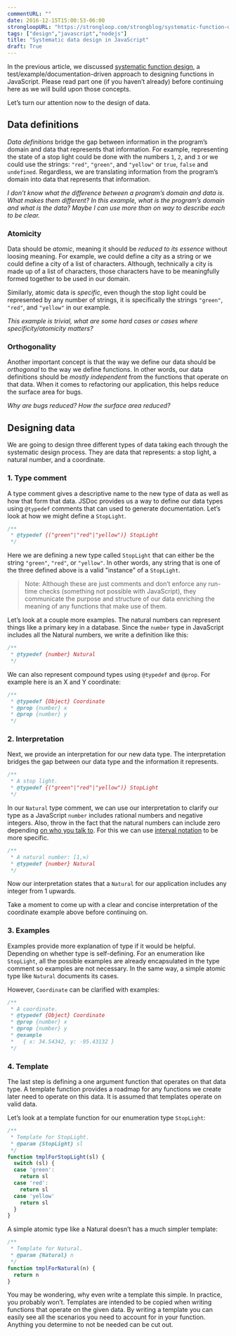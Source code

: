 ```yaml
---
commentURL: ""
date: 2016-12-15T15:00:53-06:00
strongloopURL: "https://strongloop.com/strongblog/systematic-function-design-in-javascript/"
tags: ["design","javascript","nodejs"]
title: "Systematic data design in JavaScript"
draft: True
---
```


In the previous article, we discussed [systematic function design](https://medium.com/r/?url=https%3A%2F%2Fstrongloop.com%2Fstrongblog%2Fsystematic-function-design-in-javascript%2F), a test/example/documentation-driven approach to designing functions in JavaScript. Please read part one (if you haven’t already) before continuing here as we will build upon those concepts.

Let’s turn our attention now to the design of data.

## Data definitions

_Data definitions_ bridge the gap between information in the program’s domain and data that represents that information. For example, representing the state of a stop light could be done with the numbers `1`, `2`, and `3` or we could use the strings: `"red"`, `"green"`, and `"yellow"` or `true`, `false` and `undefined`. Regardless, we are translating information from the program’s domain into data that represents that information.

_I don’t know what the difference between a program’s domain and data is. What makes them different? In this example, what is the program’s domain and what is the data? Maybe I can use more than on way to describe each to be clear._

### Atomicity

Data should be _atomic_, meaning it should be _reduced to its essence_ without loosing meaning. For example, we could define a city as a string or we could define a city of a list of characters. Although, technically a city is made up of a list of characters, those characters have to be meaningfully formed together to be used in our domain.

Similarly, atomic data is _specific_, even though the stop light could be represented by any number of strings, it is specifically the strings `"green"`, `"red"`, and `"yellow"` in our example.

_This example is trivial, what are some hard cases or cases where specificity/atomicity matters?_

### Orthogonality

Another important concept is that the way we define our data should be _orthogonal_ to the way we define functions. In other words, our data definitions should be _mostly independent_ from the functions that operate on that data. When it comes to refactoring our application, this helps reduce the surface area for bugs.

_Why are bugs reduced? How the surface area reduced?_

## Designing data

We are going to design three different types of data taking each through the systematic design process. They are data that represents: a stop light, a natural number, and a coordinate.

### 1. Type comment

A type comment gives a descriptive name to the new type of data as well as how that form that data. JSDoc provides us a way to define our data types using `@typedef` comments that can used to generate documentation. Let’s look at how we might define a `StopLight`.

```js
/**  
 * @typedef {("green"|"red"|"yellow")} StopLight
 */
```

Here we are defining a new type called `StopLight` that can either be the string `"green"`, `"red"`, or `"yellow"`. In other words, any string that is one of the three defined above is a valid "instance" of a `StopLight`.

> Note: Although these are just comments and don’t enforce any run-time checks (something not possible with JavaScript), they communicate the purpose and structure of our data enriching the meaning of any functions that make use of them.

Let’s look at a couple more examples. The natural numbers can represent things like a primary key in a database. Since the `number` type in JavaScript includes all the Natural numbers, we write a definition like this:

```js
/**  
 * @typedef {number} Natural
 */
```

We can also represent compound types using `@typedef` and `@prop`. For example here is an X and Y coordinate:

```js
/**
 * @typedef {Object} Coordinate
 * @prop {number} x
 * @prop {number} y
 */
```

### 2. Interpretation

Next, we provide an interpretation for our new data type. The interpretation bridges the gap between our data type and the information it represents.

```js
/**
 * A stop light.
 * @typedef {("green"|"red"|"yellow")} StopLight
 */
```

In our `Natural` type comment, we can use our interpretation to clarify our type as a JavaScript `number` includes rational numbers and negative integers. Also, throw in the fact that the natural numbers can include zero depending [on who you talk to](https://medium.com/r/?url=https%3A%2F%2Fen.wikipedia.org%2Fwiki%2FNatural_number). For this we can use [interval notation](https://medium.com/r/?url=https%3A%2F%2Fen.wikipedia.org%2Fwiki%2FInterval_%2528mathematics%2529) to be more specific.

```js
/**
 * A natural number: [1,∞)
 * @typedef {number} Natural
 */
```

Now our interpretation states that a `Natural` for our application includes any integer from 1 upwards.

Take a moment to come up with a clear and concise interpretation of the coordinate example above before continuing on.

### 3. Examples

Examples provide more explanation of type if it would be helpful. Depending on whether type is self-defining. For an enumeration like `StopLight`, all the possible examples are already encapsulated in the type comment so examples are not necessary. In the same way, a simple atomic type like `Natural` documents its cases.

However, `Coordinate` can be clarified with examples:

```js
/**
 * A coordinate.
 * @typedef {Object} Coordinate
 * @prop {number} x
 * @prop {number} y
 * @example
 *   { x: 34.54342, y: -95.43132 }
 */
```

### 4. Template

The last step is defining a one argument function that operates on that data type. A template function provides a roadmap for any functions we create later need to operate on this data. It is assumed that templates operate on valid data.

Let’s look at a template function for our enumeration type `StopLight`:

```js
/**
 * Template for StopLight.
 * @param {StopLight} sl
 */
function tmplForStopLight(sl) {
  switch (sl) {
  case 'green':
    return sl
  case 'red':
    return sl
  case 'yellow'
    return sl
  }
}
```

A simple atomic type like a Natural doesn’t has a much simpler template:

```js
/**
 * Template for Natural.
 * @param {Natural} n
 */
function tmplForNatural(n) {
  return n
}
```

You may be wondering, why even write a template this simple. In practice, you probably won’t. Templates are intended to be copied when writing functions that operate on the given data. By writing a template you can easily see all the scenarios you need to account for in your function. Anything you determine to not be needed can be cut out.
